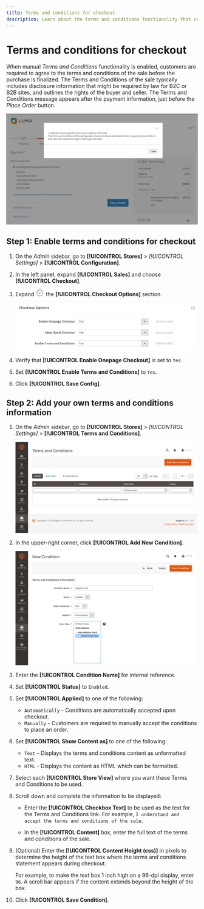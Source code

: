 ```yaml
---
title: Terms and conditions for checkout
description: Learn about the terms and conditions functionality that can be configured for your store.
---
```

# Terms and conditions for checkout

When manual _Terms and Conditions_ functionality is enabled, customers are required to agree to the terms and conditions of the sale before the purchase is finalized. The Terms and Conditions of the sale typically includes disclosure information that might be required by law for B2C or B2B sites, and outlines the rights of the buyer and seller. The Terms and Conditions message appears after the payment information, just before the _Place Order_ button.

![Terms and Conditions at checkout](./assets/storefront-checkout-step2-terms-conditions.png)<!-- zoom -->

## Step 1: Enable terms and conditions for checkout

1. On the _Admin_ sidebar, go to **[!UICONTROL Stores]** > _[!UICONTROL Settings]_ > **[!UICONTROL Configuration]**.

1. In the left panel, expand **[!UICONTROL Sales]** and choose **[!UICONTROL Checkout]**.

1. Expand ![Expansion selector](../assets/icon-display-expand.png) the **[!UICONTROL Checkout Options]** section.

   ![Checkout Options](./assets/checkout-terms-options.png)<!-- zoom -->

1. Verify that **[!UICONTROL Enable Onepage Checkout]** is set to `Yes`.

1. Set **[!UICONTROL Enable Terms and Conditions]** to `Yes`.

1. Click **[!UICONTROL Save Config]**.

## Step 2: Add your own terms and conditions information

1. On the _Admin_ sidebar, go to **[!UICONTROL Stores]** > _[!UICONTROL Settings]_ > **[!UICONTROL Terms and Conditions]**.

   ![Terms and Conditions grid](./assets/terms-conditions.png)<!-- zoom -->

1. In the upper-right corner, click **[!UICONTROL Add New Condition]**.

   ![New Condition](./assets/terms-conditions-new.png)<!-- zoom -->

1. Enter the **[!UICONTROL Condition Name]** for internal reference.

1. Set **[!UICONTROL Status]** to `Enabled`.

1. Set **[!UICONTROL Applied]** to one of the following:

   - `Automatically` - Conditions are automatically accepted upon checkout.
   - `Manually` - Customers are required to manually accept the conditions to place an order.

1. Set **[!UICONTROL Show Content as]** to one of the following:

   - `Text` - Displays the terms and conditions content as unformatted text.
   - `HTML` - Displays the content as HTML which can be formatted.

1. Select each **[!UICONTROL Store View]** where you want these Terms and Conditions to be used.

1. Scroll down and complete the information to be displayed:

   - Enter the **[!UICONTROL Checkbox Text]** to be used as the text for the Terms and Conditions link. For example, `I understand and accept the terms and conditions of the sale`.

   - In the **[!UICONTROL Content]** box, enter the full text of the terms and conditions of the sale.

1. (Optional) Enter the **[!UICONTROL Content Height (css)]** in pixels to determine the height of the text box where the terms and conditions statement appears during checkout.

   For example, to make the text box 1 inch high on a 96-dpi display, enter `96`. A scroll bar appears if the content extends beyond the height of the box.

1. Click **[!UICONTROL Save Condition]**.
